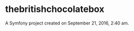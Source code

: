 thebritishchocolatebox
======================

A Symfony project created on September 21, 2016, 2:40 am.
